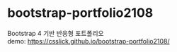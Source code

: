 # bootstrap-portfolio2108
Bootstrap 4 기반 반응형 포트폴리오   
demo: https://csslick.github.io/bootstrap-portfolio2108/
